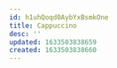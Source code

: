 ```yaml
---
id: h1uhQoqd0AybYxBsmkOne
title: Cappuccino
desc: ''
updated: 1633503838659
created: 1633503838660
---
```



